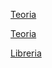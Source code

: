 [Teoria](https://aprendiendoarduino.wordpress.com/tag/debounce/)

[Teoria](https://es.stackoverflow.com/questions/48097/que-son-debounce-y-throttle-en-javascript)

[Libreria](https://lodash.com/docs/#debounce)
